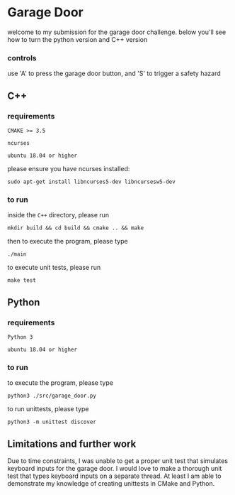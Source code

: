 # Garage Door

welcome to my submission for the garage door challenge. below you'll see how to turn the python version and C++ version

### controls
use 'A' to press the garage door button, and 'S' to trigger a safety hazard


## C++

### requirements
`CMAKE >= 3.5`

`ncurses`

`ubuntu 18.04 or higher`

please ensure you have ncurses installed:

`sudo apt-get install libncurses5-dev libncursesw5-dev`

### to run
inside the `C++` directory, please run

`mkdir build && cd build && cmake .. && make`

then to execute the program, please type

`./main`

to execute unit tests, please run

`make test`


## Python

### requirements
`Python 3`

`ubuntu 18.04 or higher`


### to run
to execute the program, please type

`python3 ./src/garage_door.py`

to run unittests, please type

`python3 -m unittest discover`

## Limitations and further work
Due to time constraints, I was unable to get a proper unit test that simulates keyboard inputs for the garage door. 
I would love to make a thorough unit test that types keyboard inputs on a separate thread. At least I am able to demonstrate
my knowledge of creating unittests in CMake and Python.